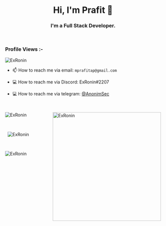 <h1 align="center">Hi, I'm Prafit 👋</h1>
<h3 align="center">I'm a Full Stack Developer.</h3>

<br>

<p align="right"> <h3>Profile Views :-</h3> <img src="https://komarev.com/ghpvc/?username=ExRonin&label=Profile%20views&color=0e75b6&style=flat"
    alt="ExRonin" /> 
  </p>
  
  - 📫 How to reach me via email: `mprafitap@gmail.com` <br>
  
  - 💻 How to reach me via Discord: ExRonin#2207 <br>
  
  - 💻 How to reach me via telegram: <a href="http://t.me/AnonimSec" target="_blank" rel="noreferrer">@AnonimSec</a><br>
<br>

<p><img align="right" src="https://github.com/Adam-pw/Adam-pw/blob/main/animation_500_kxa883sd.gif" alt="ExRonin" height="350" width="350"/></p>


<p>
  <img align="center"
    src="https://github-readme-stats.vercel.app/api/top-langs?username=ExRonin&show_icons=true&locale=en&bg_color=0d1117&text_color=ffffff&layout=compact&hide=css"
    alt="ExRonin" 
    bg_color=#808080/>
</p>

<br>

<p>&nbsp;
  <img align="center" 
    src="https://github-readme-stats.vercel.app/api?username=ExRonin&show_icons=true&count_private=true&locale=en&bg_color=0d1117&text_color=ffffff&repo=convoychat"
    alt="ExRonin" />
</p>

<br>

<p>
   <img align="center"
        src="https://github-readme-streak-stats.herokuapp.com/?user=ExRonin&theme=dark&background=0d1117&date_format=M%20j%5B%2C%20Y%5D" 
        alt="ExRonin" />
</p>
